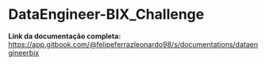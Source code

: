 # DataEngineer-BIX_Challenge

**Link da documentação completa:** https://app.gitbook.com/@felipeferrazleonardo98/s/documentations/dataengineerbix